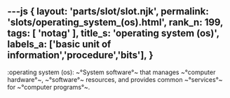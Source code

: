 ---js
{
  layout: 'parts/slot/slot.njk',
  permalink: 'slots/operating_system_(os).html',
  rank_n: 199,
  tags: [ 'notag' ],
  title_s: 'operating system (os)',
  labels_a: ['basic unit of information','procedure','bits'],
}
---
:operating system (os):
~°System software°~ that manages ~°computer hardware°~, ~°software°~ resources, and provides common ~°services°~ for ~°computer programs°~.
